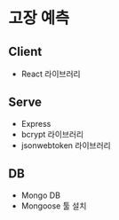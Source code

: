 # 고장 예측

## Client

- React 라이브러리

## Serve

- Express
- bcrypt 라이브러리
- jsonwebtoken 라이브러리

## DB

- Mongo DB
- Mongoose 툴 설치
